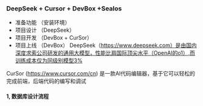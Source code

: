 ### DeepSeek + Cursor + DevBox +Sealos

* 准备功能 （安装环境）
* 项目设计 （DeepSeek）
* 项目开发  （DevBox + CurSor）
* 项目上线  （DevBox）
DeepSeek（https://www.deepseek.com）是由国内深度求索公司研发的通用大模型，性能比肩国际顶尖水平（OpenAI的o1）,而训练成本仅为同级别模型3%

CurSor (https://www.cursor.com/cn) 是一款AI代码编辑器，基于它可以轻松的完成前端，后端代码的编写和调试


#### 1, 数据库设计流程


